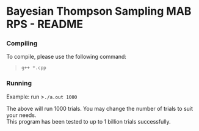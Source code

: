 # Bayesian Thompson Sampling MAB RPS - README

### Compiling
To compile, please use the following command:

  > ``g++ *.cpp``

### Running

Example: run >``./a.out 1000``

The above will run 1000 trials. You may change the number of trials to suit your needs.  
This program has been tested to up to 1 billion trials successfully.
